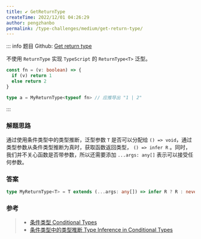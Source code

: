 ```yaml
---
title: ✔️ GetReturnType
createTime: 2022/12/01 04:26:29
author: pengzhanbo
permalink: /type-challenges/medium/get-return-type/
---
```


::: info 题目
Github: [Get return type](https://github.com/type-challenges/type-challenges/blob/main/questions/00002-medium-return-type/)

不使用 `ReturnType` 实现 `TypeScript` 的 `ReturnType<T>` 泛型。

```ts
const fn = (v: boolean) => {
  if (v) return 1
  else return 2
}

type a = MyReturnType<typeof fn> // 应推导出 "1 | 2"
```

:::

### 解题思路

通过使用条件类型中的类型推断，泛型参数 `T` 是否可以分配给 `() => void`，通过类型参数从条件类型推断为真时，获取函数返回类型， `() => infer R` 。同时，我们并不关心函数是否带参数，所以还需要添加 `...args: any[]` 表示可以接受任何参数。

### 答案

```ts
type MyReturnType<T> = T extends (...args: any[]) => infer R ? R : never
```

### 参考

> - [条件类型 Conditional Types](https://www.typescriptlang.org/docs/handbook/2/conditional-types.html)
> - [条件类型中的类型推断 Type Inference in Conditional Types](https://www.typescriptlang.org/docs/handbook/2/conditional-types.html#inferring-within-conditional-types)
